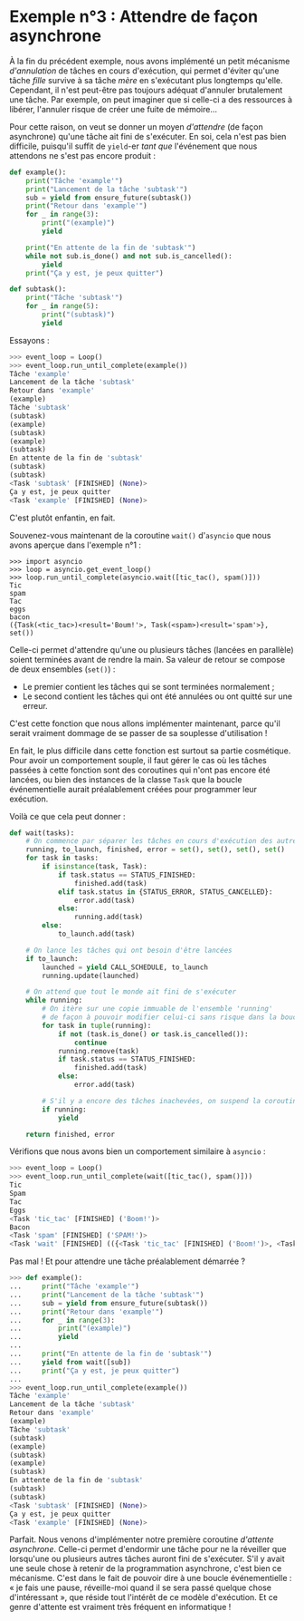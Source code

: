 # Exemple n°3 : Attendre de façon asynchrone

À la fin du précédent exemple, nous avons implémenté un petit mécanisme
*d'annulation* de tâches en cours d'exécution, qui permet d'éviter qu'une tâche
*fille* survive à sa tâche *mère* en s'exécutant plus longtemps qu'elle.
Cependant, il n'est peut-être pas toujours adéquat d'annuler brutalement une
tâche. Par exemple, on peut imaginer que si celle-ci a des ressources à
libérer, l'annuler risque de créer une fuite de mémoire…

Pour cette raison, on veut se donner un moyen *d'attendre* (de façon
asynchrone) qu'une tâche ait fini de s'exécuter. En soi, cela n'est pas bien
difficile, puisqu'il suffit de `yield`-er *tant que* l'événement que
nous attendons ne s'est pas encore produit :

```python
def example():
    print("Tâche 'example'")
    print("Lancement de la tâche 'subtask'")
    sub = yield from ensure_future(subtask())
    print("Retour dans 'example'")
    for _ in range(3):
        print("(example)")
        yield

    print("En attente de la fin de 'subtask'")
    while not sub.is_done() and not sub.is_cancelled():
        yield
    print("Ça y est, je peux quitter")

def subtask():
    print("Tâche 'subtask'")
    for _ in range(5):
        print("(subtask)")
        yield
```

Essayons :

```python
>>> event_loop = Loop()
>>> event_loop.run_until_complete(example())
Tâche 'example'
Lancement de la tâche 'subtask'
Retour dans 'example'
(example)
Tâche 'subtask'
(subtask)
(example)
(subtask)
(example)
(subtask)
En attente de la fin de 'subtask'
(subtask)
(subtask)
<Task 'subtask' [FINISHED] (None)>
Ça y est, je peux quitter
<Task 'example' [FINISHED] (None)>
```

C'est plutôt enfantin, en fait.

Souvenez-vous maintenant de la coroutine `wait()` d'`asyncio` que nous avons
aperçue dans l'exemple n°1 :

```python3
>>> import asyncio
>>> loop = asyncio.get_event_loop()
>>> loop.run_until_complete(asyncio.wait([tic_tac(), spam()]))
Tic
spam
Tac
eggs
bacon
({Task(<tic_tac>)<result='Boum!'>, Task(<spam>)<result='spam'>}, set())
```

Celle-ci permet d'attendre qu'une ou plusieurs tâches (lancées en parallèle)
soient terminées avant de rendre la main. Sa valeur de retour se compose de
deux ensembles (`set()`) :

* Le premier contient les tâches qui se sont terminées normalement ;
* Le second contient les tâches qui ont été annulées ou ont quitté sur une
  erreur.

C'est cette fonction que nous allons implémenter maintenant, parce qu'il serait
vraiment dommage de se passer de sa souplesse d'utilisation !

En fait, le plus difficile dans cette fonction est surtout sa partie
cosmétique. Pour avoir un comportement souple, il faut gérer le cas où les
tâches passées à cette fonction sont des coroutines qui n'ont pas encore été
lancées, ou bien des instances de la classe `Task` que la boucle événementielle
aurait préalablement créées pour programmer leur exécution.

Voilà ce que cela peut donner :

```python
def wait(tasks):
    # On commence par séparer les tâches en cours d'exécution des autres
    running, to_launch, finished, error = set(), set(), set(), set()
    for task in tasks:
        if isinstance(task, Task):
            if task.status == STATUS_FINISHED:
                finished.add(task)
            elif task.status in {STATUS_ERROR, STATUS_CANCELLED}:
                error.add(task)
            else:
                running.add(task)
        else:
            to_launch.add(task)

    # On lance les tâches qui ont besoin d'être lancées
    if to_launch:
        launched = yield CALL_SCHEDULE, to_launch
        running.update(launched)

    # On attend que tout le monde ait fini de s'exécuter
    while running:
        # On itère sur une copie immuable de l'ensemble 'running'
        # de façon à pouvoir modifier celui-ci sans risque dans la boucle
        for task in tuple(running):
            if not (task.is_done() or task.is_cancelled()):
                continue
            running.remove(task)
            if task.status == STATUS_FINISHED:
                finished.add(task)
            else:
                error.add(task)

        # S'il y a encore des tâches inachevées, on suspend la coroutine
        if running:
            yield

    return finished, error
```

Vérifions que nous avons bien un comportement similaire à `asyncio` :

```python
>>> event_loop = Loop()
>>> event_loop.run_until_complete(wait([tic_tac(), spam()]))
Tic
Spam
Tac
Eggs
<Task 'tic_tac' [FINISHED] ('Boom!')>
Bacon
<Task 'spam' [FINISHED] ('SPAM!')>
<Task 'wait' [FINISHED] (({<Task 'tic_tac' [FINISHED] ('Boom!')>, <Task 'spam' [FINISHED] ('SPAM!')>}, set()))>
```

Pas mal ! Et pour attendre une tâche préalablement démarrée ?

```python
>>> def example():
...     print("Tâche 'example'")
...     print("Lancement de la tâche 'subtask'")
...     sub = yield from ensure_future(subtask())
...     print("Retour dans 'example'")
...     for _ in range(3):
...         print("(example)")
...         yield
...
...     print("En attente de la fin de 'subtask'")
...     yield from wait([sub])
...     print("Ça y est, je peux quitter")
...
>>> event_loop.run_until_complete(example())
Tâche 'example'
Lancement de la tâche 'subtask'
Retour dans 'example'
(example)
Tâche 'subtask'
(subtask)
(example)
(subtask)
(example)
(subtask)
En attente de la fin de 'subtask'
(subtask)
(subtask)
<Task 'subtask' [FINISHED] (None)>
Ça y est, je peux quitter
<Task 'example' [FINISHED] (None)>
```

Parfait. Nous venons d'implémenter notre première coroutine *d'attente
asynchrone*. Celle-ci permet d'endormir une tâche pour ne la réveiller que
lorsqu'une ou plusieurs autres tâches auront fini de s'exécuter. S'il y avait
une seule chose à retenir de la programmation asynchrone, c'est bien ce
mécanisme. C'est dans le fait de pouvoir dire à une boucle événementielle :
« je fais une pause, réveille-moi quand il se sera passé quelque chose
d'intéressant », que réside tout l'intérêt de ce modèle d'exécution. Et ce
genre d'attente est vraiment très fréquent en informatique !
